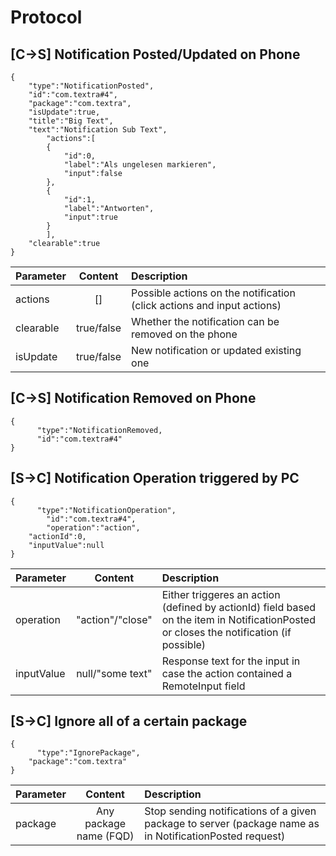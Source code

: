 # Protocol

## [C→S] Notification Posted/Updated on Phone
```
{
    "type":"NotificationPosted",
    "id":"com.textra#4",
    "package":"com.textra",
    "isUpdate":true,
    "title":"Big Text",
    "text":"Notification Sub Text",
        "actions":[
        {
            "id":0,
            "label":"Als ungelesen markieren",
            "input":false
        },
        {
            "id":1,
            "label":"Antworten",
            "input":true
        }
        ],
    "clearable":true
}
```


| Parameter | Content | Description |
| ------------- |:-------------:| :-----|
| actions | [] | Possible actions on the notification (click actions and input actions) |
| clearable | true/false | Whether the notification can be removed on the phone |
| isUpdate | true/false | New notification or updated existing one
## [C→S] Notification Removed on Phone
```
{
      "type":"NotificationRemoved,
      "id":"com.textra#4"
}
```

## [S→C] Notification Operation triggered by PC
```
{
      "type":"NotificationOperation",
        "id":"com.textra#4",
        "operation":"action",
    "actionId":0,
    "inputValue":null
}
```
| Parameter | Content | Description |
| ------------- |:-------------:| :-----|
|operation|"action"/"close"|Either triggeres an action (defined by actionId) field based on the item in NotificationPosted or closes the notification (if possible)|
|inputValue|null/"some text"|Response text for the input in case the action contained a RemoteInput field|


## [S→C] Ignore all of a certain package
```
{
      "type":"IgnorePackage",
    "package":"com.textra"
}
```
| Parameter | Content | Description |
| ------------- |:-------------:| :-----|
|package|Any package name (FQD)|Stop sending notifications of a given package to server (package name as in NotificationPosted request)|

